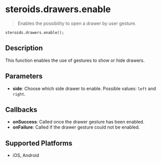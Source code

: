 steroids.drawers.enable
=======================

> Enables the possibility to open a drawer by user gesture.

    steroids.drawers.enable();

Description
-----------

This function enables the use of gestures to show or hide drawers.

Parameters
----------

- __side__: Choose which side drawer to enable. Possible values: `left` and `right`.

Callbacks
---------

- __onSuccess__: Called once the drawer gesture has been enabled.
- __onFailure__: Called if the drawer gesture could not be enabled.

Supported Platforms
-------------------

- iOS, Android
